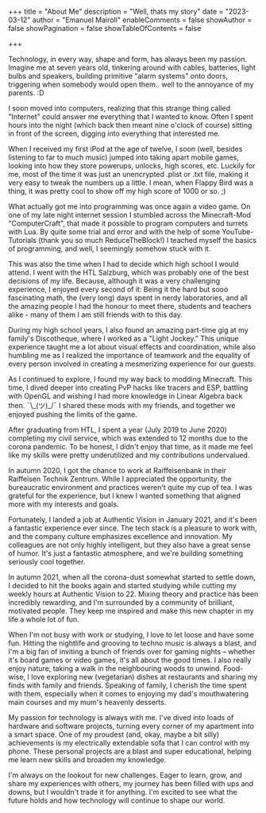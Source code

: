 +++
title = "About Me"
description = "Well, thats my story"
date = "2023-03-12"
author = "Emanuel Mairoll"
enableComments = false
showAuthor = false
showPagination = false
showTableOfContents = false

+++

Technology, in every way, shape and form, has always been my passion. Imagine me at seven years old, tinkering around with cables, batteries, light bulbs and speakers, building primitive "alarm systems" onto doors, triggering when somebody would open them.. well to the annoyance of my parents. :D

I soon moved into computers, realizing that this strange thing called "Internet" could answer me everything that I wanted to know. Often I spent hours into the night (which back then meant nine o'clock of course) sitting in front of the screen, digging into everything that interested me.

When I received my first iPod at the age of twelve, I soon (well, besides listening to far to much music) jumped into taking apart mobile games, looking into how they store powerups, unlocks, high scores, etc. Luckily for me, most of the time it was just an unencrypted .plist or .txt file, making it very easy to tweak the numbers up a little. I mean, when Flappy Bird was a thing, it was pretty cool to show off my high score of 1000 or so. ;)

What actually got me into programming was once again a video game. On one of my late night internet session I stumbled across the Minecraft-Mod "ComputerCraft", that made it possible to program computers and turrets with Lua. By quite some trial and error and with the help of some YouTube-Tutorials (thank you so much ReduceTheBlock!) I teached myself the basics of programming, and well, I seemingly somehow stuck with it.

This was also the time when I had to decide which high school I would attend. I went with the HTL Salzburg, which was probably one of the best decisions of my life. Because, although it was a very challenging experience, I enjoyed every second of it: Being it the hard but sooo fascinating math, the (very long) days spent in nerdy laboratories, and all the amazing people I had the honour to meet there, students and teachers alike - many of them I am still friends with to this day.

During my high school years, I also found an amazing part-time gig at my family's Discotheque, where I worked as a "Light Jockey." This unique experience taught me a lot about visual effects and coordination, while also humbling me as I realized the importance of teamwork and the equality of every person involved in creating a mesmerizing experience for our guests.

As I continued to explore, I found my way back to modding Minecraft. This time, I dived deeper into creating PvP hacks like tracers and ESP, battling with OpenGL and wishing I had more knowledge in Linear Algebra back then. ¯\\\_(ツ)\_/¯  I shared these mods with my friends, and together we enjoyed pushing the limits of the game.

After graduating from HTL, I spent a year (July 2019 to June 2020) completing my civil service, which was extended to 12 months due to the corona pandemic. To be honest, I didn't enjoy that time, as it made me feel like my skills were pretty underutilized and my contributions undervalued.

In autumn 2020, I got the chance to work at Raiffeisenbank in their Raiffeisen Technik Zentrum. While I appreciated the opportunity, the bureaucratic environment and practices weren't quite my cup of tea. I was grateful for the experience, but I knew I wanted something that aligned more with my interests and goals.

Fortunately, I landed a job at Authentic Vision in January 2021, and it's been a fantastic experience ever since. The tech stack is a pleasure to work with, and the company culture emphasizes excellence and innovation. My colleagues are not only highly intelligent, but they also have a great sense of humor. It's just a fantastic atmosphere, and we're building something seriously cool together.

In autumn 2021, when all the corona-dust somewhat started to settle down, I decided to hit the books again and started studying while cutting my weekly hours at Authentic Vision to 22. Mixing theory and practice has been incredibly rewarding, and I'm surrounded by a community of brilliant, motivated people. They keep me inspired and make this new chapter in my life a whole lot of fun.

When I'm not busy with work or studying, I love to let loose and have some fun. Hitting the nightlife and grooving to techno music is always a blast, and I'm a big fan of inviting a bunch of friends over for gaming nights – whether it's board games or video games, it's all about the good times. I also really enjoy nature, taking a walk in the neighbouring woods to unwind. Food-wise, I love exploring new (vegetarian) dishes at restaurants and sharing my finds with family and friends. Speaking of family, I cherish the time spent with them, especially when it comes to enjoying my dad's mouthwatering main courses and my mum's heavenly desserts.

My passion for technology is always with me. I've dived into loads of hardware and software projects, turning every corner of my apartment into a smart space. One of my proudest (and, okay, maybe a bit silly) achievements is my electrically extendable sofa that I can control with my phone. These personal projects are a blast and super educational, helping me learn new skills and broaden my knowledge.

I'm always on the lookout for new challenges. Eager to learn, grow, and share my experiences with others, my journey has been filled with ups and downs, but I wouldn't trade it for anything. I'm excited to see what the future holds and how technology will continue to shape our world.